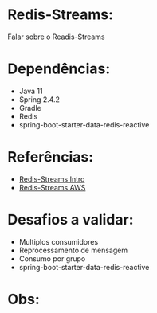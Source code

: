 # Redis-Streams: #
Falar sobre o Readis-Streams

# Dependências: #

 - Java 11
 - Spring 2.4.2
 - Gradle
 - Redis
 - spring-boot-starter-data-redis-reactive

# Referências: #
 - [Redis-Streams Intro](https://redis.io/topics/streams-intro)
 - [Redis-Streams AWS](https://aws.amazon.com/pt/redis/Redis_Streams/)

# Desafios a validar: #

- Multiplos consumidores
- Reprocessamento de mensagem
- Consumo por grupo
- spring-boot-starter-data-redis-reactive


# Obs: #

